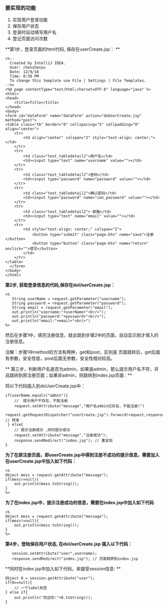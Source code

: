 ### 要实现的功能

1. 实现用户登录功能
2. 保存用户状态
3. 登录时自动填写用户名
4. 登记页面访问次数 

**第1步，登录页面的html代码, 保存在userCreate.jsp： **

```
<%--
  Created by IntelliJ IDEA.
  User: chenshenyu
  Date: 12/9/16
  Time: 8:39 PM
  To change this template use File | Settings | File Templates.
--%>
<%@ page contentType="text/html;charset=UTF-8" language="java" %>
<html>
<head>
    <title>Title</title>
</head>
<body>
<form id="dataForm" name="dataForm" action="doUserCreate.jsp" method="post">
<table class="tb" border="0" cellspacing="5" cellpadding="0" align="center">
    <tr>
        <td align="center" colspan="2" style="text-align: center;"></td>
    </tr>
    <tr>
        <td class="text_tabledetail2">用户名</td>
        <td><input type="text" name="username" value=""></td>
    </tr>
    <tr>
        <td class="text_tabledetail2">密码</td>
        <td><input type="password" name="password" value=""></td>
    </tr>
    <tr>
        <td class="text_tabledetail2">确认密码</td>
        <td><input type="password" name="con_password" value=""></td>
    </tr>
    <tr>
        <td class="text_tabledetail2"> 邮箱</td>
        <td><input type="text" name="email" value=""></td>
    </tr>
    <tr>
        <td style="text-align: center;" colspan="2">
            <button type="submit" class="page-btn" name="save">注册</button>
            <button type="button" class="page-btn" name="return" onclick="">提交</button>
        </td>
    </tr>
</table>
  </form>
</body>
</html>
```

**第2步, 获取登录信息的代码,保存在doUserCreate.jsp：**

```
<%   
   String userName = request.getParameter("username");
   String password = request.getParameter("password"); 
   String email = request.getParameter("email"); 
   out.println("username:"+userName+"<br/>");
   out.println("password:"+password+"<br/>"); 
   out.println("email:"+email+"<br/>")
%>
```

然后在步骤1中，填完注册信息，就会跳到步骤2中的页面，自动显示刚才填入的注册信息。

注解：步骤1中method的方法有两种，get和post，区别是 页面跳转后，get后面有参数，安全性低，post后面无参数，安全性相对较高。

** 第三步，判断用户名是否为admin，如果是admin，那么提示用户名不符，并且跳转到原注册页面；如果非admin，则跳转到index.jsp页面 :  **

将以下代码插入到doUserCreate.jsp中：

```
if(userName.equals("admin"){ 
    //  提示用户不存在，不能注册  
    request.setAttribute("message","用户名admin已存在，不能注册!")
    request.getRequestDispatcher("userCreate.jsp").forword(request,response); // 转发
 } else{
    // 提示注册成功 ,同时提示成功 
    request.setAttribute("message","注册成功");
    response.sendRedirect("index.jsp"); // 重定向
}
```

**为了在原注册页面，即userCreate.jsp中得到注册不成功的提示信息，需要加入在userCreate.jsp中加入如下代码：**

```
<%  
Object mess = request.getAttribute("message");
if(mess!=null){
    out.println(mess.toString());
}
%>
```

**为了在index.jsp中，提示注册成功的信息，需要在index.jsp中加入如下代码**

```
<% 
Object mess = request.getAttribute("message");
if(mess!=null){
    out.println(mess.toString());
}
%>
```

**第4步，登陆保存用户状态, 在doUserCreate.jsp 插入以下代码：**

```
   session.setAttribute("user",username); 
   response.sendRedirect("index.jsp"); // 页面跳转到index.jsp
```

**同时在index.jsp中加入如下代码，来接受session信息: **

```
Object 0 = session.getAttribute("user"); 
if(0==null){ 
    // 一个label标签
} else if{ 
    out.println("欢迎你:"+0.toString());
}
```





















